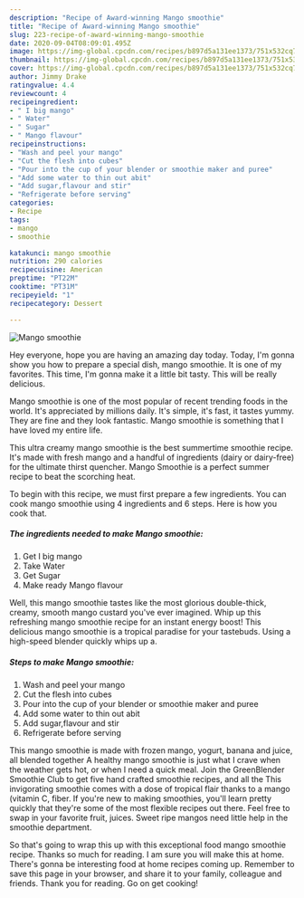 ```yaml
---
description: "Recipe of Award-winning Mango smoothie"
title: "Recipe of Award-winning Mango smoothie"
slug: 223-recipe-of-award-winning-mango-smoothie
date: 2020-09-04T08:09:01.495Z
image: https://img-global.cpcdn.com/recipes/b897d5a131ee1373/751x532cq70/mango-smoothie-recipe-main-photo.jpg
thumbnail: https://img-global.cpcdn.com/recipes/b897d5a131ee1373/751x532cq70/mango-smoothie-recipe-main-photo.jpg
cover: https://img-global.cpcdn.com/recipes/b897d5a131ee1373/751x532cq70/mango-smoothie-recipe-main-photo.jpg
author: Jimmy Drake
ratingvalue: 4.4
reviewcount: 4
recipeingredient:
- " I big mango"
- " Water"
- " Sugar"
- " Mango flavour"
recipeinstructions:
- "Wash and peel your mango"
- "Cut the flesh into cubes"
- "Pour into the cup of your blender or smoothie maker and puree"
- "Add some water to thin out abit"
- "Add sugar,flavour and stir"
- "Refrigerate before serving"
categories:
- Recipe
tags:
- mango
- smoothie

katakunci: mango smoothie 
nutrition: 290 calories
recipecuisine: American
preptime: "PT22M"
cooktime: "PT31M"
recipeyield: "1"
recipecategory: Dessert

---
```



![Mango smoothie](https://img-global.cpcdn.com/recipes/b897d5a131ee1373/751x532cq70/mango-smoothie-recipe-main-photo.jpg)

Hey everyone, hope you are having an amazing day today. Today, I'm gonna show you how to prepare a special dish, mango smoothie. It is one of my favorites. This time, I'm gonna make it a little bit tasty. This will be really delicious.

Mango smoothie is one of the most popular of recent trending foods in the world. It's appreciated by millions daily. It's simple, it's fast, it tastes yummy. They are fine and they look fantastic. Mango smoothie is something that I have loved my entire life.

This ultra creamy mango smoothie is the best summertime smoothie recipe. It&#39;s made with fresh mango and a handful of ingredients (dairy or dairy-free) for the ultimate thirst quencher. Mango Smoothie is a perfect summer recipe to beat the scorching heat.


To begin with this recipe, we must first prepare a few ingredients. You can cook mango smoothie using 4 ingredients and 6 steps. Here is how you cook that.

<!--inarticleads1-->

##### The ingredients needed to make Mango smoothie:

1. Get  I big mango
1. Take  Water
1. Get  Sugar
1. Make ready  Mango flavour


Well, this mango smoothie tastes like the most glorious double-thick, creamy, smooth mango custard you&#39;ve ever imagined. Whip up this refreshing mango smoothie recipe for an instant energy boost! This delicious mango smoothie is a tropical paradise for your tastebuds. Using a high-speed blender quickly whips up a. 

<!--inarticleads2-->

##### Steps to make Mango smoothie:

1. Wash and peel your mango
1. Cut the flesh into cubes
1. Pour into the cup of your blender or smoothie maker and puree
1. Add some water to thin out abit
1. Add sugar,flavour and stir
1. Refrigerate before serving


This mango smoothie is made with frozen mango, yogurt, banana and juice, all blended together A healthy mango smoothie is just what I crave when the weather gets hot, or when I need a quick meal. Join the GreenBlender Smoothie Club to get five hand crafted smoothie recipes, and all the This invigorating smoothie comes with a dose of tropical flair thanks to a mango (vitamin C, fiber. If you&#39;re new to making smoothies, you&#39;ll learn pretty quickly that they&#39;re some of the most flexible recipes out there. Feel free to swap in your favorite fruit, juices. Sweet ripe mangos need little help in the smoothie department. 

So that's going to wrap this up with this exceptional food mango smoothie recipe. Thanks so much for reading. I am sure you will make this at home. There's gonna be interesting food at home recipes coming up. Remember to save this page in your browser, and share it to your family, colleague and friends. Thank you for reading. Go on get cooking!
